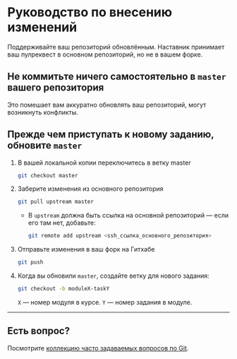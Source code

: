 # Руководство по внесению изменений

Поддерживайте ваш репозиторий обновлённым. Наставник принимает ваш пулреквест в основном репозиторий, но не в вашем форке.

## Не коммитьте ничего самостоятельно в `master` вашего репозитория

Это помешает вам аккуратно обновлять ваш репозиторий, могут возникнуть конфликты.

## Прежде чем приступать к новому заданию, обновите `master`

1. В вашей локальной копии переключитесь в ветку master
    ```bash
  	git checkout master
	```

2. Заберите изменения из основного репозитория
	```bash
	git pull upstream master
	```
	- В `upstream` должна быть ссылка на основной репозиторий — если его там нет, добавьте:

		```bash
		git remote add upstream <ssh_ссылка_основного_репозитория>
		```

3. Отправьте изменения в ваш форк на Гитхабе
	```bash
	git push
	```

4. Когда вы обновили `master`, создайте ветку для нового задания:

	```bash
	git checkout -b moduleX-taskY
	```
	`X` — номер модуля в курсе.
	`Y` — номер задания в модуле.

---

## Есть вопрос?

Посмотрите [коллекцию часто задаваемых вопросов по Git](http://firstaidgit.ru).
